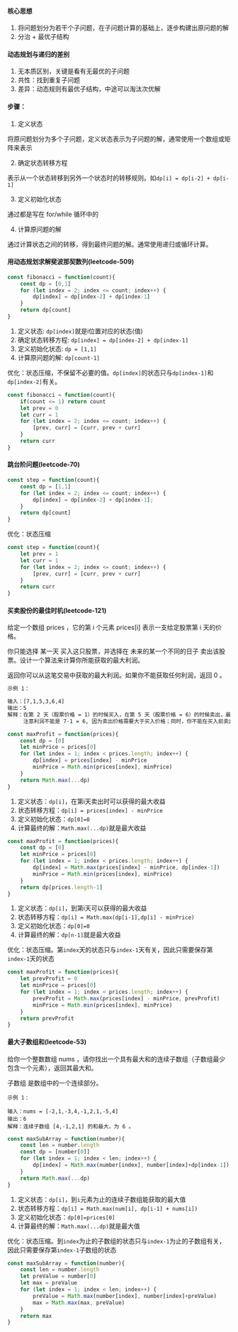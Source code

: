 
#### 核心思想

1. 将问题划分为若干个子问题，在子问题计算的基础上，逐步构建出原问题的解
2. 分治 + 最优子结构

#### 动态规划与递归的差别

1.  无本质区别，关键是看有无最优的子问题
2.  共性：找到重复子问题
3.  差异：动态规则有最优子结构，中途可以淘汰次优解

#### 步骤：

1. 定义状态

将原问题划分为多个子问题，定义状态表示为子问题的解，通常使用一个数组或矩阵来表示

2. 确定状态转移方程

表示从一个状态转移到另外一个状态时的转移规则。如`dp[i] = dp[i-2] + dp[i-1]`

3. 定义初始化状态

通过都是写在 for/while 循环中的

4. 计算原问题的解

通过计算状态之间的转移，得到最终问题的解。通常使用递归或循环计算。

#### 用动态规划求解斐波那契数列(leetcode-509)

```javascript
const fibonacci = function(count){
    const dp = [0,1]
    for (let index = 2; index <= count; index++) {
        dp[index] = dp[index-2] + dp[index-1]
    }
    return dp[count]
}
```

1. 定义状态: `dp[index]`就是i位置对应的状态(值)
2. 确定状态转移方程: `dp[index] = dp[index-2] + dp[index-1]`
3. 定义初始化状态: `dp = [1,1]`
4. 计算原问题的解: `dp[count-1]`

优化：状态压缩，不保留不必要的值。`dp[index]`的状态只与`dp[index-1]`和`dp[index-2]`有关。

```javascript
const fibonacci = function(count){
    if(count <= 1) return count
    let prev = 0
    let curr = 1
    for (let index = 2; index <= count; index++) {
        [prev, curr] = [curr, prev + curr]
    }
    return curr
}
```

#### 跳台阶问题(leetcode-70)

```javascript
const step = function(count){
    const dp = [1,1]
    for (let index = 2; index <= count; index++) {
        dp[index] = dp[index-2] + dp[index-1];
    }
    return dp[count]
}
```

优化：状态压缩

```javascript
const step = function(count){
    let prev = 1
    let curr = 1
    for (let index = 2; index <= count; index++) {
        [prev, curr] = [curr, prev + curr]
    }
    return curr
}
```


#### 买卖股份的最佳时机(leetcode-121)

给定一个数组 prices ，它的第 i 个元素 prices[i] 表示一支给定股票第 i 天的价格。

你只能选择 某一天 买入这只股票，并选择在 未来的某一个不同的日子 卖出该股票。设计一个算法来计算你所能获取的最大利润。

返回你可以从这笔交易中获取的最大利润。如果你不能获取任何利润，返回 0 。

```txt
示例 1：

输入：[7,1,5,3,6,4]
输出：5
解释：在第 2 天（股票价格 = 1）的时候买入，在第 5 天（股票价格 = 6）的时候卖出，最大利润 = 6-1 = 5 。
     注意利润不能是 7-1 = 6, 因为卖出价格需要大于买入价格；同时，你不能在买入前卖出股票。
```

```javascript
const maxProfit = function(prices){
    const dp = [0]
    let minPrice = prices[0]
    for (let index = 1; index < prices.length; index++) {
        dp[index] = prices[index] - minPrice
        minPrice = Math.min(prices[index], minPrice)
    }
    return Math.max(...dp)
}
```

1. 定义状态：`dp[i]`，在第i天卖出时可以获得的最大收益
2. 状态转移方程：`dp[i] = prices[index] - minPrice`
3. 定义初始化状态：`dp[0]=0`
4. 计算最终的解：`Math.max(...dp)`就是最大收益

```javascript
const maxProfit = function(prices){
    const dp = [0]
    let minPrice = prices[0]
    for (let index = 1; index < prices.length; index++) {
        dp[index] = Math.max(prices[index] - minPrice, dp[index-1])
        minPrice = Math.min(prices[index], minPrice)
    }
    return dp[prices.length-1]
}
```

1. 定义状态：`dp[i]`，到第i天可以获得的最大收益
2. 状态转移方程：`dp[i] = Math.max(dp[i-1],dp[i] - minPrice)`
3. 定义初始化状态：`dp[0]=0`
4. 计算最终的解：`dp[n-1]`就是最大收益

优化：状态压缩。第`index`天的状态只与`index-1`天有关，因此只需要保存第`index-1`天的状态

```javascript
const maxProfit = function(prices){
    let prevProfit = 0
    let minPrice = prices[0]
    for (let index = 1; index < prices.length; index++) {
        prevProfit = Math.max(prices[index] - minPrice, prevProfit)
        minPrice = Math.min(prices[index], minPrice)
    }
    return prevProfit
}
```

#### 最大子数组和(leetcode-53)

给你一个整数数组 nums ，请你找出一个具有最大和的连续子数组（子数组最少包含一个元素），返回其最大和。

子数组 是数组中的一个连续部分。

 
```text
示例 1：

输入：nums = [-2,1,-3,4,-1,2,1,-5,4]
输出：6
解释：连续子数组 [4,-1,2,1] 的和最大，为 6 。
```

```javascript
const maxSubArray = function(number){
    const len = number.length
    const dp = [number[0]]
    for (let index = 1; index < len; index++) {
        dp[index] = Math.max(number[index], number[index]+dp[index-1])
    }
    return Math.max(...dp)
}
```

1. 定义状态：`dp[i]`，到`i`元素为止的连续子数组能获取的最大值
2. 状态转移方程：`dp[i] = Math.max(num[i], dp[i-1] + nums[i])`
3. 定义初始化状态：`dp[0]=prices[0]`
4. 计算最终的解：`Math.max(...dp)`就是最大值

优化：状态压缩。到`index`为止的子数组的状态只与`index-1`为止的子数组有关，因此只需要保存第`index-1`子数组的状态

```javascript
const maxSubArray = function(number){
    const len = number.length
    let preValue = number[0]
    let max = preValue
    for (let index = 1; index < len; index++) {
        preValue = Math.max(number[index], number[index]+preValue)
        max = Math.max(max, preValue)
    }
    return max
}
```

